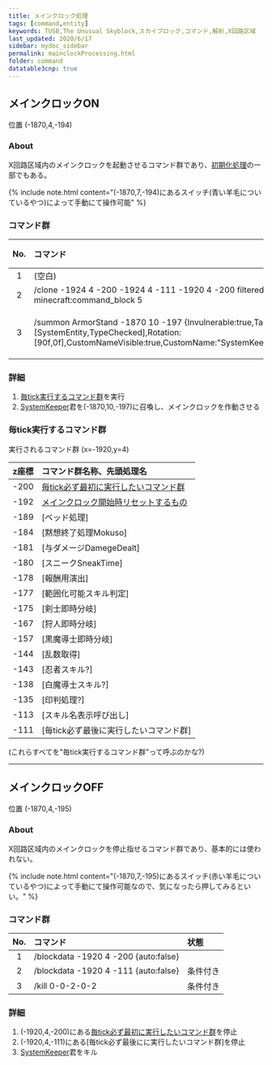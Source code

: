 ```yaml
---
title: メインクロック処理
tags: [command,entity]
keywords: TUSB,The Unusual Skyblock,スカイブロック,コマンド,解析,X回路区域
last_updated: 2020/6/17
sidebar: mydoc_sidebar
permalink: mainclockProcessing.html
folder: command
datatable3cnp: true
---
```


## メインクロックON

<span class="label label-primary">位置 (-1870,4,-194)</span>

### About

X回路区域内のメインクロックを起動させるコマンド群であり、[初期化処理](initializeProcessing.html)の一部でもある。

{% include note.html content="(-1870,7,-194)にあるスイッチ(青い羊毛についているやつ)によって手動にて操作可能" %}

### コマンド群

<div class="datatable3cnp-begin"></div>

|No.|コマンド|状態|
|:-:|:-|:-|
|1|(空白)|
|2|/clone -1924 4 -200 -1924 4 -111 -1920 4 -200 filtered force minecraft:command_block 5|
|3|/summon ArmorStand -1870 10 -197 {Invulnerable:true,Tags:[SystemEntity,TypeChecked],Rotation:[90f,0f],CustomNameVisible:true,CustomName:"SystemKeeper",UUIDMost:2l,UUIDLeast:2l}|条件付き|

<div class="datatable3cnp-begin"></div>

### 詳細

1. [毎tick実行するコマンド群](#毎tick実行するコマンド群)を実行
2. [SystemKeeper](TUSB_Analysis_Entity.html#systemkeeper)君を(-1870,10,-197)に召喚し、メインクロックを作動させる

### 毎tick実行するコマンド群

実行されるコマンド群 (x=-1920,y=4)

|z座標|コマンド群名称、先頭処理名|
|:-:|:-|
|-200|[毎tick必ず最初に実行したいコマンド群](runFirst.html)|
|-192|[メインクロック開始時リセットするもの](reset.html)|
|-189|[ベッド処理]|
|-184|[黙想終了処理Mokuso]|
|-181|[与ダメージDamegeDealt]|
|-180|[スニークSneakTime]|
|-178|[報酬用演出]|
|-177|[範囲化可能スキル判定]|
|-175|[剣士即時分岐]|
|-167|[狩人即時分岐]|
|-157|[黒魔導士即時分岐]|
|-144|[乱数取得]|
|-143|[忍者スキル?]|
|-138|[白魔導士スキル?]|
|-135|[印判処理?]|
|-113|[スキル名表示呼び出し]|
|-111|[毎tick必ず最後に実行したいコマンド群]|

(これらすべてを"毎tick実行するコマンド群"って呼ぶのかな?)

---

## メインクロックOFF

<span class="label label-primary">位置 (-1870,4,-195)</span>

### About

X回路区域内のメインクロックを停止指せるコマンド群であり、基本的には使われない。

{% include note.html content="(-1870,7,-195)にあるスイッチ(赤い羊毛についているやつ)によって手動にて操作可能なので、気になったら押してみるといい。" %}

### コマンド群

|No.|コマンド|状態|
|:-:|:-|:-|
|1|/blockdata -1920 4 -200 {auto:false}|
|2|/blockdata -1920 4 -111 {auto:false}|条件付き|
|3|/kill 0-0-2-0-2|条件付き|

### 詳細

1. (-1920,4,-200)にある[毎tick必ず最初に実行したいコマンド群](runFirst.html)を停止
2. (-1920,4,-111)にある[毎tick必ず最後にに実行したいコマンド群]を停止
3. [SystemKeeper](TUSB_Analysis_Entity.html#systemkeeper)君をキル
